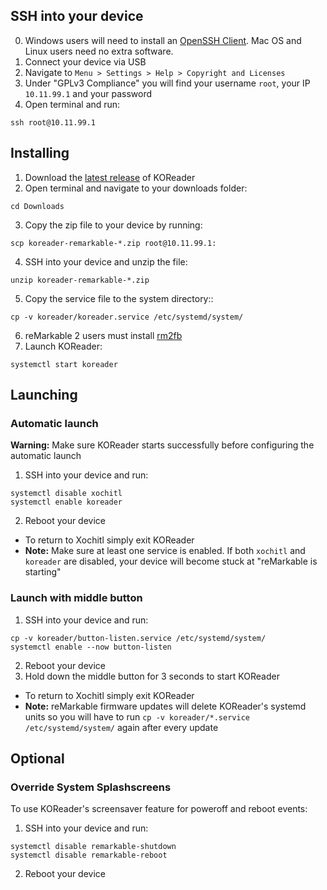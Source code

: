 ## SSH into your device

0. Windows users will need to install an [OpenSSH Client](https://docs.microsoft.com/en-us/windows-server/administration/openssh/openssh_install_firstuse#installing-openssh-from-the-settings-ui-on-windows-server-2019-or-windows-10-1809). Mac OS and Linux users need no extra software.
1. Connect your device via USB
2. Navigate to `Menu > Settings > Help > Copyright and Licenses`
3. Under "GPLv3 Compliance" you will find your username `root`, your IP `10.11.99.1` and your password
4. Open terminal and run:
```
ssh root@10.11.99.1
```

## Installing

1. Download the [latest release](https://github.com/koreader/koreader/releases) of KOReader
2. Open terminal and navigate to your downloads folder:
```
cd Downloads
```
3. Copy the zip file to your device by running:
```
scp koreader-remarkable-*.zip root@10.11.99.1:
```
4. SSH into your device and unzip the file:
```
unzip koreader-remarkable-*.zip
```
5. Copy the service file to the system directory::
```
cp -v koreader/koreader.service /etc/systemd/system/
```
6. reMarkable 2 users must install [rm2fb](https://github.com/ddvk/remarkable2-framebuffer)
7. Launch KOReader:
```
systemctl start koreader
```

## Launching

### Automatic launch
**Warning:** Make sure KOReader starts successfully before configuring the automatic launch
1. SSH into your device and run:
```
systemctl disable xochitl
systemctl enable koreader
```
2. Reboot your device
- To return to Xochitl simply exit KOReader
- **Note:** Make sure at least one service is enabled. If both `xochitl` and `koreader` are disabled, your device will become stuck at "reMarkable is starting"

### Launch with middle button
1. SSH into your device and run:
```
cp -v koreader/button-listen.service /etc/systemd/system/
systemctl enable --now button-listen
```
2. Reboot your device
3. Hold down the middle button for 3 seconds to start KOReader
- To return to Xochitl simply exit KOReader
- **Note:** reMarkable firmware updates will delete KOReader's systemd units so you will have to run `cp -v koreader/*.service /etc/systemd/system/` again after every update

## Optional

### Override System Splashscreens

To use KOReader's screensaver feature for poweroff and reboot events:

1. SSH into your device and run:
```
systemctl disable remarkable-shutdown
systemctl disable remarkable-reboot
```
2. Reboot your device